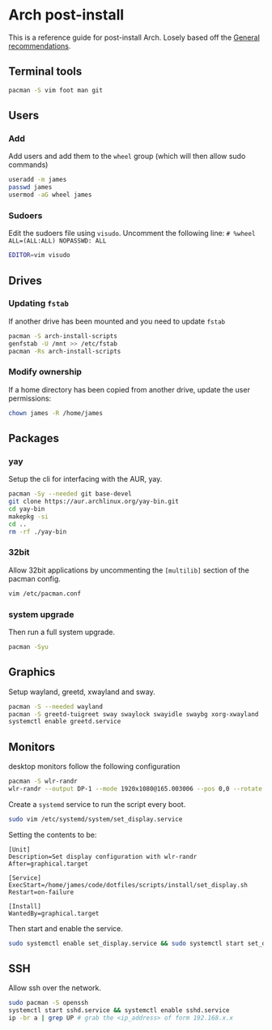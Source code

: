 # Arch post-install
This is a reference guide for post-install Arch.
Losely based off the [General recommendations](https://wiki.archlinux.org/title/General_recommendations).

## Terminal tools
``` sh
pacman -S vim foot man git
```


## Users

### Add
Add users and add them to the `wheel` group (which will then allow sudo commands)

``` sh
useradd -m james
passwd james
usermod -aG wheel james
```

### Sudoers

Edit the sudoers file using `visudo`. Uncomment the following line: `# %wheel ALL=(ALL:ALL) NOPASSWD: ALL`

``` sh
EDITOR=vim visudo
```

## Drives

### Updating `fstab`
If another drive has been mounted and you need to update `fstab`

``` sh
pacman -S arch-install-scripts
genfstab -U /mnt >> /etc/fstab
pacman -Rs arch-install-scripts
```

### Modify ownership
If a home directory has been copied from another drive, update the user permissions:

``` sh
chown james -R /home/james
```

## Packages 

### yay

Setup the cli for interfacing with the AUR, yay.

``` sh
pacman -Sy --needed git base-devel
git clone https://aur.archlinux.org/yay-bin.git
cd yay-bin
makepkg -si
cd ..
rm -rf ./yay-bin
```

### 32bit

Allow 32bit applications by uncommenting the `[multilib]` section of the pacman config.

``` sh
vim /etc/pacman.conf
```

### system upgrade

Then run a full system upgrade.
``` sh
pacman -Syu
```

## Graphics

Setup wayland, greetd, xwayland and sway.

``` sh
pacman -S --needed wayland
pacman -S greetd-tuigreet sway swaylock swayidle swaybg xorg-xwayland
systemctl enable greetd.service
```

## Monitors

desktop monitors follow the following configuration

``` sh
pacman -S wlr-randr
wlr-randr --output DP-1 --mode 1920x1080@165.003006 --pos 0,0 --rotate normal --output HDMI-A-1 --mode 1920x1080 --pos 1920,0
```

Create a `systemd` service to run the script every boot.

``` sh
sudo vim /etc/systemd/system/set_display.service
```

Setting the contents to be:

```
[Unit]
Description=Set display configuration with wlr-randr
After=graphical.target

[Service]
ExecStart=/home/james/code/dotfiles/scripts/install/set_display.sh
Restart=on-failure

[Install]
WantedBy=graphical.target
```

Then start and enable the service.

``` sh
sudo systemctl enable set_display.service && sudo systemctl start set_display.service
```

## SSH

Allow ssh over the network.

``` sh
sudo pacman -S openssh
systemctl start sshd.service && systemctl enable sshd.service
ip -br a | grep UP # grab the <ip_address> of form 192.168.x.x
```
